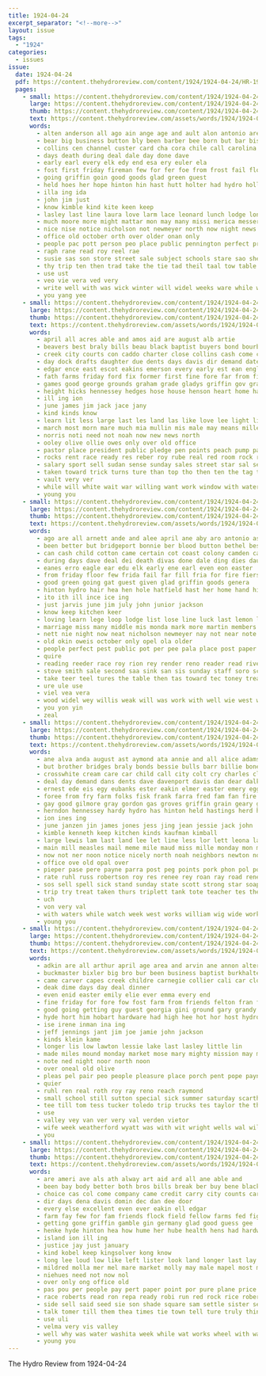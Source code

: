 ```yaml
---
title: 1924-04-24
excerpt_separator: "<!--more-->"
layout: issue
tags:
  - "1924"
categories:
  - issues
issue:
  date: 1924-04-24
  pdf: https://content.thehydroreview.com/content/1924/1924-04-24/HR-1924-04-24.pdf
  pages:
    - small: https://content.thehydroreview.com/content/1924/1924-04-24/small/HR-1924-04-24-01.jpg
      large: https://content.thehydroreview.com/content/1924/1924-04-24/large/HR-1924-04-24-01.jpg
      thumb: https://content.thehydroreview.com/content/1924/1924-04-24/thumbnails/HR-1924-04-24-01.jpg
      text: https://content.thehydroreview.com/assets/words/1924/1924-04-24/HR-1924-04-24-01.txt
      words:
        - alten anderson all ago ain ange age and ault alon antonio are art amass able abe arnt april aye
        - bear big business button bly been barber bee born but bar biss back brys brothers bac better baxter bata band buy best bound block books
        - collins cen channel custer card cha cora chile call carolina colony cost coach came cruel constant coln certain class cash cad county city clay cay course cowdrey colton collier chair col
        - days death during deal dale day done dave
        - early earl every elk edy end esa ery euler ela
        - fost first friday fireman few for fer foe from frost fail floor forty fon far fire
        - going griffin goin good goods glad green guest
        - held hoes her hope hinton hin hast hutt holter had hydro holly hus high hile holes horse honor hardware home heh
        - illa ing ida
        - john jim just
        - know kimble kind kite keen keep
        - lasley last line laura love larm lace leonard lunch lodge long lee less lat laude loop letter lis lemon left life learn little luck
        - much moore more might mattar mon may many missi merica messer means mat mis most mar
        - nice nise notice nicholson not newmeyer north now night news need
        - office old october orth over older onan only
        - people pac pott person peo place public pennington perfect price parson peat pot per pic
        - raph rane read roy reel rae
        - susie sas son store street sale subject schools stare sao she staring san staff smith shown sad second sun seems study see sage sory stock school saturday
        - thy trip ten then trad take the tie tad theil taal tow table tal them tha than texas ton toward tures
        - use ust
        - veo vie vera ved very
        - write well with was wick winter will widel weeks ware while wood williams wilson wayne work world west whorton wisdom wages
        - you yang yee
    - small: https://content.thehydroreview.com/content/1924/1924-04-24/small/HR-1924-04-24-02.jpg
      large: https://content.thehydroreview.com/content/1924/1924-04-24/large/HR-1924-04-24-02.jpg
      thumb: https://content.thehydroreview.com/content/1924/1924-04-24/thumbnails/HR-1924-04-24-02.jpg
      text: https://content.thehydroreview.com/assets/words/1924/1924-04-24/HR-1924-04-24-02.txt
      words:
        - april all acres able and amos aid are august alb artie
        - beavers best braly bills beau black baptist buyers bond bourbon blackwell big bank bear bay business but bonds bradley bone bros banks buff broom been back brothers
        - creek city courts con caddo charter close collins cash come counts carry chronic cry chas cease colt check cara cashier county cream course cook church cop carl corn carly care
        - day dock drafts daughter due dents days davis dir demand date
        - edgar ence east escot eakins emerson every early est ean english ethel eye
        - fath farms friday ford fix former first fine fore far from firm fed felton for farra frank filling flowers farm fancy fund flock fone folly
        - games good george grounds graham grade gladys griffin gov gray garden gordon goes gold
        - height hicks hennessey hedges hose house henson heart home has hinton her hardy hens him hodnett hydro henke hatfield hume hatch
        - ill ing ion
        - june james jim jack jace jany
        - kind kinds know
        - learn lit less large last les land las like love lee light lister lot look lute lemon larger
        - march most morn mare much mia mullin mis male may means miller mil made monday medal mouse moline mcanally mand miss mcdown miles
        - norris noti need not noah now new news north
        - ooley olive ollie owes only over old office
        - pastor place president public pledge pen points peach pump pas peer poage per potter paper pope pay price post pure part paige
        - rocks rent race ready res reber roy rube real red room rock radley running ridenour ruth route rolls range ruhl
        - salary sport sell sudan sense sunday sales street star sal service see special small sampson still settle seed sorrel stange stand sale surplus son senator stocks state she sop side school shade spring shee setting sum season seas silk subject saturday stock spencer seal
        - taken toward trick turns ture than top tho then ten the tag them trom tell tiny take telling
        - vault very ver
        - while will white wait war willing want work window with water west wells week wide wife watch word weatherford wilson williams wheel write was way works
        - young you
    - small: https://content.thehydroreview.com/content/1924/1924-04-24/small/HR-1924-04-24-03.jpg
      large: https://content.thehydroreview.com/content/1924/1924-04-24/large/HR-1924-04-24-03.jpg
      thumb: https://content.thehydroreview.com/content/1924/1924-04-24/thumbnails/HR-1924-04-24-03.jpg
      text: https://content.thehydroreview.com/assets/words/1924/1924-04-24/HR-1924-04-24-03.txt
      words:
        - ago are all arnett ande and alee april ane aby aro antonio ast ates ade aude ali age
        - been better but bridgeport bonnie ber blood button bethel best buy born barber block bora ben baxter back big band books bound belo
        - can cash child cotton came certain cot coast colony camden cau collier chace creel church check card chas cost constant cays cast cor christian county city clay custer cowdrey call coach course
        - during days dave deal dei death divas done dale ding dies daughter
        - eanes erro eagle ear edu elk early ene earl even eon easter
        - from friday floor few frida fail far fill fria for fire fiers fry fireman first frank friends fall fred
        - good green going gat guest given glad griffin goods genera
        - hinton hydro hair hea hen hole hatfield hast her home hand hita has hop hin howard hest him hardware hee hyde hota high hands held holter honor holl hensley horse hedge
        - ito ith ill ince ice ing
        - just jarvis june jim july john junior jackson
        - know keep kitchen keer
        - loving learn lege loop lodge list lose line luck last lemon lewis lean lasley little lunch long loe las lit leonard left
        - marriage miss many middle mis monda mark more martin members mary mattar monday maurice may much messer mat
        - nett nie night now neat nicholson newmeyer nay not near note needles notice need news nak nira
        - old okin oweis october only opel ola older
        - people perfect pest public pot per pee pala place post paper person pen pace peg peo pasty price pic
        - quire
        - reading reeder race roy rion rey render reno reader read riven red rena reel
        - stove smith sale second saa sink san sis sunday staff soro school sisley starring street story soe she sary see stamps shown star study son stock sunda sheahan shee saturday six schools soon seigle
        - take teer teel tures the table then tas toward tec toney treat tae tom toles tone towers till thet ton trust than tea tie texas tat them
        - ure ule use
        - viel vea vera
        - wood widel wey willis weak will was work with well wie west woo worth while wilson won whorton way world winter write williams wil weeks
        - you yon yin
        - zeal
    - small: https://content.thehydroreview.com/content/1924/1924-04-24/small/HR-1924-04-24-04.jpg
      large: https://content.thehydroreview.com/content/1924/1924-04-24/large/HR-1924-04-24-04.jpg
      thumb: https://content.thehydroreview.com/content/1924/1924-04-24/thumbnails/HR-1924-04-24-04.jpg
      text: https://content.thehydroreview.com/assets/words/1924/1924-04-24/HR-1924-04-24-04.txt
      words:
        - ane alva anda august ast aymond ata annie and all alice adams agent asia arion appleman anding artin are april
        - but brother bridges braly bonds bessie bulls barr billie bone ban been back boys bills bryant bank best banks bethel big bright bal ben beans black business
        - crosswhite cream care car child call city colt cry charles clerk chronic carl coop close col cedar court church chas cash cartwright carney corn credit come company clinton cope cleo county cox cadd cling claridge canyon cosner cordell creek came
        - deal day demand dans dents dave davenport davis dan dear dalke daughter del dinner date dei ditmore due days
        - ernest ede eis egy eubanks ester eakin elmer easter emery egg eral ene end
        - foree from fry farm folks fisk frank farra fred fam fan fire free fund ford felton farrell frances fate few first friday full for fore
        - gay good gilmore gray gordon gas groves griffin grain geary glad grand going gillette
        - herndon hennessey hardy hydro has hinton held hastings herd high homes hurt holding henson hone henry house home her henke herbe hollis had hart hed hunt
        - ion ines ing
        - june janzen jin james jones jess jing jean jessie jack john
        - kimble kenneth keep kitchen kinds kaufman kimball
        - large lewis lam last land lee let line less lor lett leona laundry lillian lemon
        - main mill measles mail meme mile maud miss mille monday mon milk mare marion morgan marsh must may men mis maude made miller miles march memory
        - now not ner noon notice nicely north noah neighbors newton nour night new nest
        - office ove old opal over
        - pieper pase pere payne parra post peg points pork phon pol pott past pic poage pitzer peden porte part pump pail president pan potter peng par peaches por per present phenix pleasant public
        - rate ruhl russ robertson roy res renee rey roan ray road rene rope route rube rust ras ruth ridge reber
        - sos sell spell sick stand sunday state scott strong star soap sale she subject streets see seal sand store straw sen street sampson surplus season show sons son sey stock side sales smith special school such saturday steele sim
        - trip try treat taken thurs triplett tank tote teacher tes the take tee them
        - uch
        - von very val
        - with waters while watch week west works william wig wide work was wife weatherford went working white word will welcome write well warkentine
        - young you
    - small: https://content.thehydroreview.com/content/1924/1924-04-24/small/HR-1924-04-24-05.jpg
      large: https://content.thehydroreview.com/content/1924/1924-04-24/large/HR-1924-04-24-05.jpg
      thumb: https://content.thehydroreview.com/content/1924/1924-04-24/thumbnails/HR-1924-04-24-05.jpg
      text: https://content.thehydroreview.com/assets/words/1924/1924-04-24/HR-1924-04-24-05.txt
      words:
        - adkin are all arthur april age area and arvin ane annon alter altus
        - buckmaster bixler big bro bur been business baptist burkhalter bonita brother but bos back bank
        - came carver capes creek childre carnegie collier cali car cloud cecil child curnutt cheney claud cloninger cast come can city carrie church
        - deak dime days day deal dinner
        - even enid easter emily elie ever emma every end
        - fine friday for fore fow fost farm from friends felton fran forty first
        - good going getting guy guest georgia gini ground gary grandy glidewell glass gene
        - hyde hort him hobart hardware had high hee hot hor host hydro hose hey hurry harry held has hopes hall her helen home
        - ise irene inman ina ing
        - jeff jennings jant jim joe jamie john jackson
        - kinds klein kame
        - longer lis low lawton lessie lake last lasley little lin
        - made miles mound monday market mose mary mighty mission may moth meal mena moore mason miss mura morning mabel
        - note ned night noor north noon
        - over oneal old olive
        - pleas pel pair peo people pleasure place porch pent pope payne por
        - quier
        - ruhl ren real roth roy ray reno reach raymond
        - small school still sutton special sick summer saturday scarth sale sien simpson son sam she sine sun scott schools sell stewart service sund sunday
        - tee till tom tess tucker toledo trip trucks tes taylor the thomas
        - use
        - valley vey van ver very val verden vietor
        - wife week weatherford wyatt was with wit wright wells wal william work will went wynona wetzel
        - you
    - small: https://content.thehydroreview.com/content/1924/1924-04-24/small/HR-1924-04-24-06.jpg
      large: https://content.thehydroreview.com/content/1924/1924-04-24/large/HR-1924-04-24-06.jpg
      thumb: https://content.thehydroreview.com/content/1924/1924-04-24/thumbnails/HR-1924-04-24-06.jpg
      text: https://content.thehydroreview.com/assets/words/1924/1924-04-24/HR-1924-04-24-06.txt
      words:
        - are ameri ave als ath alway art aid ard all ane able and
        - been bay body better both bros bills break ber buy bene blackwell but butt bet back braly bring boy business best
        - choice cas col come company came credit carry city counts car call certain carl collins con cotton can corn count collie colt cook
        - dir days dena davis domin dec dan dee door
        - every else excellent even ever eakin ell edgar
        - farm fay few for fam friends flock field fellow farms fed fight fails from fara fer friday fought fos furth
        - getting gone griffin gamble gin germany glad good guess gee
        - henke hyde hinton hea how hume her hube health hens had hardware home heads hard heen hen hands hatch herndon head hope hydro
        - island ion ill ing
        - justice jay just january
        - kind kobel keep kingsolver kong know
        - long lee loud low like left lister look land longer last lay lum let lome lindsay lot
        - mildred molla mer mel mare market molly may male mapel most mule moline mill miss moe much
        - niehues need not now nol
        - over only ong office old
        - pas pou per people pay pert paper point por pure plane price plan proud pat pen
        - race roberts read ron repa ready robi run red rock rice rober reber rent roy res rocks running robe
        - side sell said seed sie son shade square sam settle sister sed stick sunday sue state supply short sum sale sorrel she stange send stock standard see sudan sali service suit second states stocks sides sot
        - talk tomer till them thea times tie town tell ture truly thing texas the then tha than
        - use uli
        - velma very vis valley
        - well why was water washita week while wat works wheel with wait want will went whitefield
        - young you
---
```


The Hydro Review from 1924-04-24

<!--more-->

